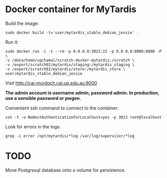 # Docker container for MyTardis

Build the image:

    sudo docker build -t='user/mytardis_stable_debian_jessie' .

Run it:

    sudo docker run -i -t --rm -p 0.0.0.0:3022:22 -p 0.0.0.0:8000:8000 -P \
    -v /data/home/uqchamal/scratch-docker-mytardis:/scratch \
    -v /export/scratch02/mytardis/staging:/mytardis_staging \
    -v /export/scratch02/mytardis/store:/mytardis_store \
    user/mytardis_stable_debian_jessie

Visit http://cai-murdoch.cai.uq.edu.au:8000

**The admin account is username admin, password admin. In production,
use a sensible password or pwgen.**

Convenient ssh command to connect to the container:

    ssh -t -o NoHostAuthenticationForLocalhost=yes -p 3022 root@localhost

Look for errors in the logs:

    grep -i error /opt/mytardis/*log /var/log/supervisor/*log

# TODO

Move Postgresql database onto a volume for persistence.

